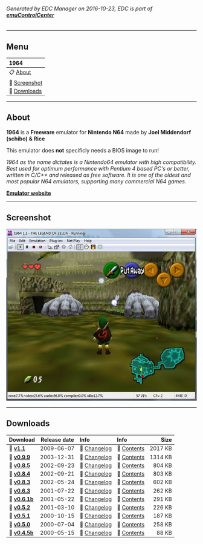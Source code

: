 ###### Generated by EDC Manager on 2016-10-23, EDC is part of [**emuControlCenter**](https://github.com/PhoenixInteractiveNL/emuControlCenter/wiki)
***
## Menu
| **1964** |
|:---------|
| :clipboard: [About](#about) |
| :sunrise: [Screenshot](#screenshot) |
| :floppy_disk: [Downloads](#downloads) |
***
## About
**1964** is a **Freeware** emulator for **Nintendo N64** made by **Joel Middendorf (schibo) & Rice**

This emulator does **not** specificly needs a BIOS image to run!

_1964 as the name dictates is a Nintendo64 emulator with high compatibility. Best used for optimum performance with Pentium 4 based PC's or better, written in C/C++ and released as free software. It is one of the oldest and most popular N64 emulators, supporting many commercial N64 games._

[**Emulator website**](http://www.1964emu.com)
***
## Screenshot
![](https://raw.githubusercontent.com/PhoenixInteractiveNL/edc-masterhook/master/downloadhooks/1964/1964_screen.jpg)
***
## Downloads
| Download | Release date  | Info       | Info       | Size       |
|:---------|:-------------:|:-----------|:-----------|-----------:|
| :floppy_disk: [**v1.1**](https://github.com/PhoenixInteractiveNL/edc-repo0002/raw/master/1945/1.1.7z) | 2009-06-07 | :page_facing_up: [Changelog](https://github.com/PhoenixInteractiveNL/edc-repo0002/blob/master/1964/1.1_changelog.txt) | :mag_right: [Contents](https://github.com/PhoenixInteractiveNL/edc-repo0002/blob/master/1964/1.1_contents.txt) | 2017 KB |
| :floppy_disk: [**v0.9.9**](https://github.com/PhoenixInteractiveNL/edc-repo0002/raw/master/1945/0.9.9.7z) | 2003-12-31 | :page_facing_up: [Changelog](https://github.com/PhoenixInteractiveNL/edc-repo0002/blob/master/1964/0.9.9_changelog.txt) | :mag_right: [Contents](https://github.com/PhoenixInteractiveNL/edc-repo0002/blob/master/1964/0.9.9_contents.txt) | 1314 KB |
| :floppy_disk: [**v0.8.5**](https://github.com/PhoenixInteractiveNL/edc-repo0002/raw/master/1945/0.8.5.7z) | 2002-09-23 | :page_facing_up: [Changelog](https://github.com/PhoenixInteractiveNL/edc-repo0002/blob/master/1964/0.8.5_changelog.txt) | :mag_right: [Contents](https://github.com/PhoenixInteractiveNL/edc-repo0002/blob/master/1964/0.8.5_contents.txt) | 804 KB |
| :floppy_disk: [**v0.8.4**](https://github.com/PhoenixInteractiveNL/edc-repo0002/raw/master/1945/0.8.4.7z) | 2002-09-21 | :page_facing_up: [Changelog](https://github.com/PhoenixInteractiveNL/edc-repo0002/blob/master/1964/0.8.4_changelog.txt) | :mag_right: [Contents](https://github.com/PhoenixInteractiveNL/edc-repo0002/blob/master/1964/0.8.4_contents.txt) | 803 KB |
| :floppy_disk: [**v0.8.3**](https://github.com/PhoenixInteractiveNL/edc-repo0002/raw/master/1945/0.8.3.7z) | 2002-05-24 | :page_facing_up: [Changelog](https://github.com/PhoenixInteractiveNL/edc-repo0002/blob/master/1964/0.8.3_changelog.txt) | :mag_right: [Contents](https://github.com/PhoenixInteractiveNL/edc-repo0002/blob/master/1964/0.8.3_contents.txt) | 602 KB |
| :floppy_disk: [**v0.6.3**](https://github.com/PhoenixInteractiveNL/edc-repo0002/raw/master/1945/0.6.3.7z) | 2001-07-22 | :page_facing_up: [Changelog](https://github.com/PhoenixInteractiveNL/edc-repo0002/blob/master/1964/0.6.3_changelog.txt) | :mag_right: [Contents](https://github.com/PhoenixInteractiveNL/edc-repo0002/blob/master/1964/0.6.3_contents.txt) | 262 KB |
| :floppy_disk: [**v0.6.1b**](https://github.com/PhoenixInteractiveNL/edc-repo0002/raw/master/1945/0.6.1b.7z) | 2001-05-22 | :page_facing_up: [Changelog](https://github.com/PhoenixInteractiveNL/edc-repo0002/blob/master/1964/0.6.1b_changelog.txt) | :mag_right: [Contents](https://github.com/PhoenixInteractiveNL/edc-repo0002/blob/master/1964/0.6.1b_contents.txt) | 291 KB |
| :floppy_disk: [**v0.5.2**](https://github.com/PhoenixInteractiveNL/edc-repo0002/raw/master/1945/0.5.2.7z) | 2001-03-10 | :page_facing_up: [Changelog](https://github.com/PhoenixInteractiveNL/edc-repo0002/blob/master/1964/0.5.2_changelog.txt) | :mag_right: [Contents](https://github.com/PhoenixInteractiveNL/edc-repo0002/blob/master/1964/0.5.2_contents.txt) | 226 KB |
| :floppy_disk: [**v0.5.1**](https://github.com/PhoenixInteractiveNL/edc-repo0002/raw/master/1945/0.5.1.7z) | 2000-10-15 | :page_facing_up: [Changelog](https://github.com/PhoenixInteractiveNL/edc-repo0002/blob/master/1964/0.5.1_changelog.txt) | :mag_right: [Contents](https://github.com/PhoenixInteractiveNL/edc-repo0002/blob/master/1964/0.5.1_contents.txt) | 187 KB |
| :floppy_disk: [**v0.5.0**](https://github.com/PhoenixInteractiveNL/edc-repo0002/raw/master/1945/0.5.0.7z) | 2000-07-04 | :page_facing_up: [Changelog](https://github.com/PhoenixInteractiveNL/edc-repo0002/blob/master/1964/0.5.0_changelog.txt) | :mag_right: [Contents](https://github.com/PhoenixInteractiveNL/edc-repo0002/blob/master/1964/0.5.0_contents.txt) | 258 KB |
| :floppy_disk: [**v0.4.5b**](https://github.com/PhoenixInteractiveNL/edc-repo0002/raw/master/1945/0.4.5b.7z) | 2000-05-15 | :page_facing_up: [Changelog](https://github.com/PhoenixInteractiveNL/edc-repo0002/blob/master/1964/0.4.5b_changelog.txt) | :mag_right: [Contents](https://github.com/PhoenixInteractiveNL/edc-repo0002/blob/master/1964/0.4.5b_contents.txt) | 88 KB |
